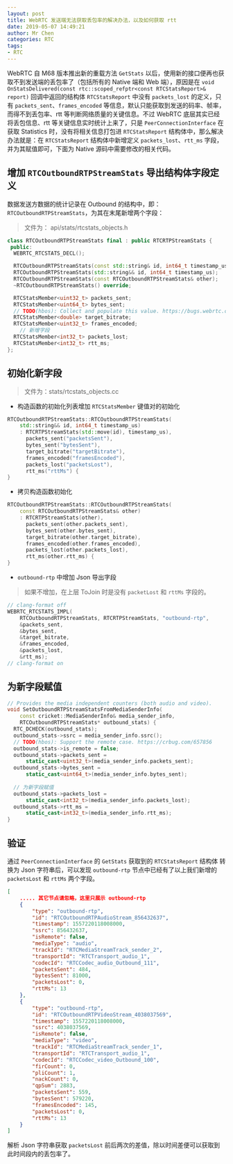 ```yaml
---
layout: post
title: WebRTC 发送端无法获取丢包率的解决办法，以及如何获取 rtt
date: 2019-05-07 14:49:21
author: Mr Chen
categories: RTC
tags:
- RTC
---
```


WebRTC 自 M68 版本推出新的重载方法 `GetStats` 以后，使用新的接口便再也获取不到发送端的丢包率了（包括所有的 Native 端和 Web 端），原因是在 `void OnStatsDelivered(const rtc::scoped_refptr<const RTCStatsReport>& report)` 回调中返回的结构体 `RTCStatsReport` 中没有 `packets_lost` 的定义，只有 `packets_sent`、`frames_encoded` 等信息，默认只能获取到发送的码率、帧率，而得不到丢包率、rtt 等判断网络质量的关键信息。不过 WebRTC 底层其实已经将丢包信息、rtt 等关键信息实时统计上来了，只是 `PeerConnectionInterface` 在获取 Statistics 时，没有将相关信息打包进 `RTCStatsReport` 结构体中，那么解决办法就是：在 `RTCStatsReport` 结构体中新增定义 `packets_lost`、`rtt_ms` 字段，并为其赋值即可，下面为 Native 源码中需要修改的相关代码。

<!--more-->

## 增加 `RTCOutboundRTPStreamStats` 导出结构体字段定义

数据发送方数据的统计记录在 Outbound 的结构中，即：`RTCOutboundRTPStreamStats`，为其在末尾新增两个字段：

> 文件为： api/stats/rtcstats_objects.h 

~~~cpp
class RTCOutboundRTPStreamStats final : public RTCRTPStreamStats {
 public:
  WEBRTC_RTCSTATS_DECL();

  RTCOutboundRTPStreamStats(const std::string& id, int64_t timestamp_us);
  RTCOutboundRTPStreamStats(std::string&& id, int64_t timestamp_us);
  RTCOutboundRTPStreamStats(const RTCOutboundRTPStreamStats& other);
  ~RTCOutboundRTPStreamStats() override;

  RTCStatsMember<uint32_t> packets_sent;
  RTCStatsMember<uint64_t> bytes_sent;
  // TODO(hbos): Collect and populate this value. https://bugs.webrtc.org/7066
  RTCStatsMember<double> target_bitrate;
  RTCStatsMember<uint32_t> frames_encoded;
    // 新增字段
  RTCStatsMember<int32_t> packets_lost;
  RTCStatsMember<int32_t> rtt_ms;
};
~~~

## 初始化新字段

> 文件为：stats/rtcstats_objects.cc

- 构造函数的初始化列表增加 `RTCStatsMember` 键值对的初始化

~~~cpp
RTCOutboundRTPStreamStats::RTCOutboundRTPStreamStats(
    std::string&& id, int64_t timestamp_us)
    : RTCRTPStreamStats(std::move(id), timestamp_us),
      packets_sent("packetsSent"),
      bytes_sent("bytesSent"),
      target_bitrate("targetBitrate"),
      frames_encoded("framesEncoded"),
      packets_lost("packetsLost"),
      rtt_ms("rttMs") {
}
~~~

- 拷贝构造函数初始化

~~~cpp
RTCOutboundRTPStreamStats::RTCOutboundRTPStreamStats(
    const RTCOutboundRTPStreamStats& other)
    : RTCRTPStreamStats(other),
      packets_sent(other.packets_sent),
      bytes_sent(other.bytes_sent),
      target_bitrate(other.target_bitrate),
      frames_encoded(other.frames_encoded),
      packets_lost(other.packets_lost),
      rtt_ms(other.rtt_ms) {
}
~~~

- `outbound-rtp` 中增加 Json 导出字段

> 如果不增加，在上层 ToJoin 时是没有 `packetLost` 和 `rttMs` 字段的。

~~~cpp
// clang-format off
WEBRTC_RTCSTATS_IMPL(
    RTCOutboundRTPStreamStats, RTCRTPStreamStats, "outbound-rtp",
    &packets_sent,
    &bytes_sent,
    &target_bitrate,
    &frames_encoded,
    &packets_lost,
    &rtt_ms);
// clang-format on
~~~

## 为新字段赋值

~~~cpp
// Provides the media independent counters (both audio and video).
void SetOutboundRTPStreamStatsFromMediaSenderInfo(
    const cricket::MediaSenderInfo& media_sender_info,
    RTCOutboundRTPStreamStats* outbound_stats) {
  RTC_DCHECK(outbound_stats);
  outbound_stats->ssrc = media_sender_info.ssrc();
  // TODO(hbos): Support the remote case. https://crbug.com/657856
  outbound_stats->is_remote = false;
  outbound_stats->packets_sent =
      static_cast<uint32_t>(media_sender_info.packets_sent);
  outbound_stats->bytes_sent =
      static_cast<uint64_t>(media_sender_info.bytes_sent);
  
  // 为新字段赋值
  outbound_stats->packets_lost =
      static_cast<int32_t>(media_sender_info.packets_lost);
  outbound_stats->rtt_ms =
      static_cast<int32_t>(media_sender_info.rtt_ms);
}
~~~

## 验证

通过 `PeerConnectionInterface` 的 `GetStats` 获取到的 `RTCStatsReport` 结构体 转换为 Json 字符串后，可以发现 `outbound-rtp` 节点中已经有了以上我们新增的 `packetsLost` 和 `rttMs` 两个字段。

~~~json
[
    ..... 其它节点请忽略，这里只展示 outbound-rtp
    {
        "type": "outbound-rtp",
        "id": "RTCOutboundRTPAudioStream_856432637",
        "timestamp": 1557220118008000,
        "ssrc": 856432637,
        "isRemote": false,
        "mediaType": "audio",
        "trackId": "RTCMediaStreamTrack_sender_2",
        "transportId": "RTCTransport_audio_1",
        "codecId": "RTCCodec_audio_Outbound_111",
        "packetsSent": 484,
        "bytesSent": 81000,
        "packetsLost": 0,
        "rttMs": 13
    },
    {
        "type": "outbound-rtp",
        "id": "RTCOutboundRTPVideoStream_4038037569",
        "timestamp": 1557220118008000,
        "ssrc": 4038037569,
        "isRemote": false,
        "mediaType": "video",
        "trackId": "RTCMediaStreamTrack_sender_1",
        "transportId": "RTCTransport_audio_1",
        "codecId": "RTCCodec_video_Outbound_100",
        "firCount": 0,
        "pliCount": 1,
        "nackCount": 0,
        "qpSum": 2883,
        "packetsSent": 559,
        "bytesSent": 579220,
        "framesEncoded": 145,
        "packetsLost": 0,
        "rttMs": 13
    }
]
~~~

解析 Json 字符串获取 `packetsLost` 前后两次的差值，除以时间差便可以获取到此时间段内的丢包率了。

